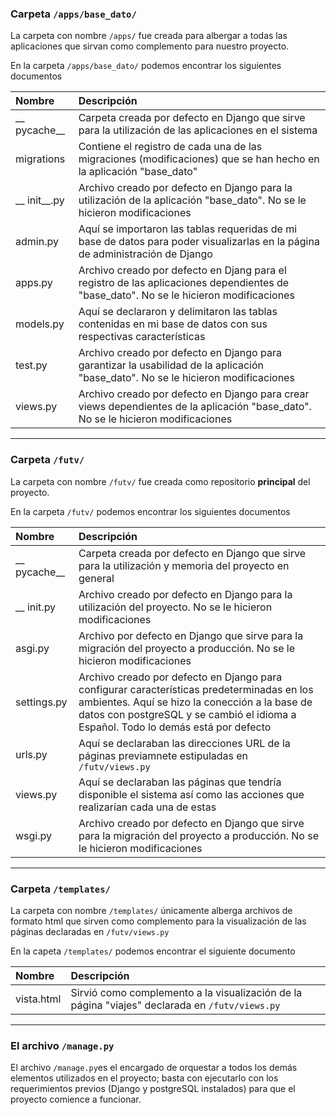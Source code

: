 ### Carpeta `/apps/base_dato/`
La carpeta con nombre `/apps/` fue creada para albergar a todas las aplicaciones que sirvan como complemento para nuestro proyecto.

En la carpeta `/apps/base_dato/` podemos encontrar los siguientes documentos

|Nombre|Descripción|
|:---|:----|
|__ pycache__|Carpeta creada por defecto en Django que sirve para la utilización de las aplicaciones en el sistema|
|migrations|Contiene el registro de cada una de las migraciones (modificaciones) que se han hecho en la aplicación "base_dato"|
|__ init__.py|Archivo creado por defecto en Django para la utilización de la aplicación "base_dato". No se le hicieron modificaciones|
|admin.py|Aquí se importaron las tablas requeridas de mi base de datos para poder visualizarlas en la página de administración de Django|
|apps.py|Archivo creado por defecto en Djang para el registro de las aplicaciones dependientes de "base_dato". No se le hicieron modificaciones|
|models.py|Aquí se declararon y delimitaron las tablas contenidas en mi base de datos con sus respectivas características|
|test.py|Archivo creado por defecto en Django para garantizar la usabilidad de la aplicación "base_dato". No se le hicieron modificaciones|
|views.py|Archivo creado por defecto en Django para crear views dependientes de la aplicación "base_dato". No se le hicieron modificaciones|
-----------------
### Carpeta `/futv/`

La carpeta con nombre `/futv/` fue creada como repositorio __principal__ del proyecto. 

En la carpeta `/futv/` podemos encontrar los siguientes documentos

|Nombre|Descripción|
|:---|:---|
|__ pycache__|Carpeta creada por defecto en Django que sirve para la utilización y memoria del proyecto en general|
|__ init.py|Archivo creado por defecto en Django para la utilización del proyecto. No se le hicieron modificaciones|
|asgi.py|Archivo por defecto en Django que sirve para la migración del proyecto a producción. No se le hicieron modificaciones|
|settings.py|Archivo creado por defecto en Django para configurar características predeterminadas en los ambientes. Aquí se hizo la conección a la base de datos con postgreSQL y se cambió el idioma a Español. Todo lo demás está por defecto|
|urls.py|Aquí se declaraban las direcciones URL de la páginas previamnete estipuladas en `/futv/views.py`|
|views.py|Aquí se declaraban las páginas que tendría disponible el sistema así como las acciones que realizarían cada una de estas|
|wsgi.py|Archivo creado por defecto en Django que sirve para la migración del proyecto a producción. No se le hicieron modificaciones|
--------------------
### Carpeta `/templates/`

La carpeta con nombre `/templates/` únicamente alberga archivos de formato html que sirven como complemento para la visualización de las páginas declaradas en `/futv/views.py`

En la capeta `/templates/` podemos encontrar el siguiente documento

|Nombre|Descripción|
|:-----|:-------|
|vista.html|Sirvió como complemento a la visualización de la página "viajes" declarada en `/futv/views.py`|

------
### El archivo `/manage.py`

El archivo `/manage.py`es el encargado de orquestar a todos los demás elementos utilizados en el proyecto; basta con ejecutarlo con los requerimientos previos (Django y postgreSQL instalados) para que el proyecto comience a funcionar.



